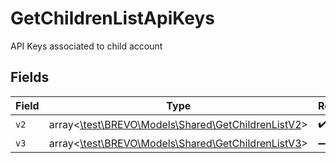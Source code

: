 # GetChildrenListApiKeys

API Keys associated to child account


## Fields

| Field                                                                                          | Type                                                                                           | Required                                                                                       | Description                                                                                    |
| ---------------------------------------------------------------------------------------------- | ---------------------------------------------------------------------------------------------- | ---------------------------------------------------------------------------------------------- | ---------------------------------------------------------------------------------------------- |
| `v2`                                                                                           | array<[\test\BREVO\Models\Shared\GetChildrenListV2](../../models/shared/GetChildrenListV2.md)> | :heavy_check_mark:                                                                             | N/A                                                                                            |
| `v3`                                                                                           | array<[\test\BREVO\Models\Shared\GetChildrenListV3](../../models/shared/GetChildrenListV3.md)> | :heavy_minus_sign:                                                                             | N/A                                                                                            |